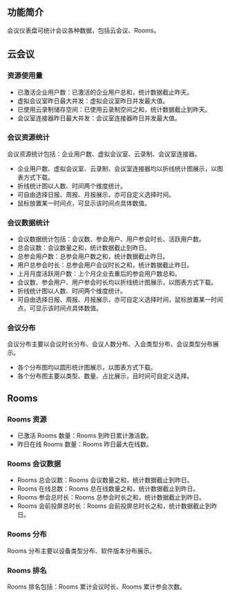 
## 功能简介
会议仪表盘可统计会议各种数据，包括云会议、Rooms。

## 云会议
### 资源使用量
- 已激活企业用户数：已激活的企业用户总和，统计数据截止昨天。
- 虚拟会议室昨日最大并发：虚拟会议室昨日并发最大值。
- 已使用云录制储存空间：已使用云录制空间之和，统计数据截止到昨天。
- 会议室连接器昨日最大并发：会议室连接器昨日并发最大值。

### 会议资源统计
会议资源统计包括：企业用户数、虚拟会议室、云录制、会议室连接器。
- 企业用户数、虚拟会议室、云录制、会议室连接器均以折线统计图展示，以图表方式下载。
- 折线统计图以人数、时间两个维度统计。
- 可自由选择日报、周报、月报展示，亦可自定义选择时间。
- 鼠标放置某一时间点，可显示该时间点具体数值。

### 会议数据统计
- 会议数据统计包括：会议数、参会用户、用户参会时长、活跃用户数。
 - 总会议数：会议数量之和，统计数据截止到昨日。
 - 总参会用户数：总参会用户数之和，统计数据截止昨日。
 - 用户总参会时长：总参会用户会议时长之和，统计数据截止昨日。
 - 上月月度活跃用户数：上个月企业去重后的参会用户数总和。
- 会议数、参会用户、用户参会时长均以折线统计图展示，以图表方式下载。
- 折线统计图以人数、时间两个维度统计。
- 可自由选择日报、周报、月报展示，亦可自定义选择时间，鼠标放置某一时间点，可显示该时间点具体数值。


### 会议分布
会议分布主要以会议时长分布、会议人数分布、入会类型分布、会议类型分布展示。
- 各个分布图均以圆形统计图展示，以图表方式下载。
- 各个分布图主要以类型、数量、占比展示，且时间可自定义选择。


## Rooms
### Rooms 资源
- 已激活 Rooms 数量：Rooms 到昨日累计激活数。
- 昨日在线 Rooms 数量：Rooms 昨日最大在线数。

### Rooms 会议数据
- Rooms 总会议数：Rooms 会议数量之和，统计数据截止到昨日。
- Rooms 在线总数：Rooms 总在线数量之和，统计数据截止到昨日。
- Rooms 参会总时长：Rooms 总参会时长之和，统计数据截止到昨日。
- Rooms 会前投屏总时长：Rooms 会前投屏总时长之和，统计数据截止到昨日。

### Rooms 分布
Rooms 分布主要以设备类型分布、软件版本分布展示。

### Rooms 排名
Rooms 排名包括：Rooms 累计会议时长、Rooms 累计参会次数。
